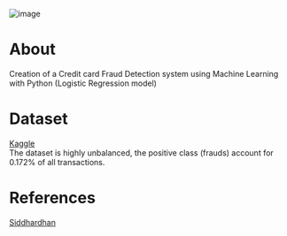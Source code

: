 ![image](https://github.com/aarmintia/Credit_Card_Fraud_Detection/assets/145073683/2e702d02-0140-45af-9312-148291c344a7')
>

<h1>About</h1>
Creation of a Credit card Fraud Detection system using Machine Learning with Python (Logistic Regression model)

<h1>Dataset</h1>
<a href='https://www.kaggle.com/datasets/mlg-ulb/creditcardfraud'>Kaggle</a>
<br>
The dataset is highly unbalanced, the positive class (frauds) account for 0.172% of all transactions.

<h1>References</h1>
<a href='https://www.youtube.com/watch?v=NCgjcHLFNDg'>Siddhardhan</a>
